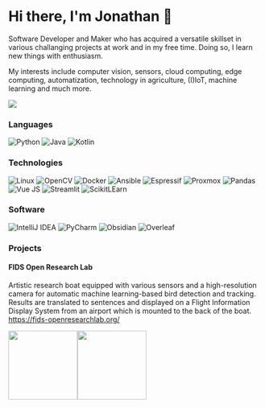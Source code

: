 # Hi there, I'm Jonathan 👋
Software Developer and Maker who has acquired a versatile skillset in various challanging projects at work and in my free time. Doing so, I learn new things with enthusiasm. 

My interests include computer vision, sensors, cloud computing, edge computing, automatization, technology in agriculture, (I)IoT, machine learning and much more. 
<!--
**jokober/jokober** is a ✨ _special_ ✨ repository because its `README.md` (this file) appears on your GitHub profile.

Here are some ideas to get you started:

- 🔭 I’m currently working on ...
- 🌱 I’m currently learning Kotlin, Java
- 👯 I’m looking to collaborate on ...
- 🤔 I’m looking for help with ...
- 💬 Ask me about ...
- 📫 How to reach me: ...
- ⚡ Fun fact: ...
-->

[![](https://raw.githubusercontent.com/jokober/jokober/master/profile.gif)](https://www.jokober.com/)<!-- If you want the template for my gif, email me! -->

### Languages

![Python](https://img.shields.io/badge/Python-14354C?style=for-the-badge&logo=python&logoColor=white)
![Java](https://img.shields.io/badge/Java-ED8B00?style=for-the-badge&logo=openjdk&logoColor=white)
![Kotlin](https://img.shields.io/badge/Kotlin-0095D5?&style=for-the-badge&logo=kotlin&logoColor=white)




### Technologies

![Linux](https://img.shields.io/badge/Linux-FCC624?style=for-the-badge&logo=linux&logoColor=black)
![OpenCV](https://img.shields.io/badge/OpenCV-27338e?style=for-the-badge&logo=OpenCV&logoColor=white)
![Docker](https://img.shields.io/badge/Docker-2CA5E0?style=for-the-badge&logo=docker&logoColor=white)
![Ansible](https://img.shields.io/badge/Ansible-000000?style=for-the-badge&logo=ansible&logoColor=white)
![Espressif](https://img.shields.io/badge/espressif-E7352C?style=for-the-badge&logo=espressif&logoColor=white)
![Proxmox](https://img.shields.io/badge/Proxmox-E57000?style=for-the-badge&logo=proxmox&logoColor=white)
![Pandas](https://img.shields.io/badge/Pandas-2C2D72?style=for-the-badge&logo=pandas&logoColor=white)
![Vue JS](https://img.shields.io/badge/Vue%20js-35495E?style=for-the-badge&logo=vuedotjs&logoColor=4FC08D)
![Streamlit]( 	https://img.shields.io/badge/Streamlit-FF4B4B?style=for-the-badge&logo=Streamlit&logoColor=white)
![ScikitLEarn](https://img.shields.io/badge/scikit_learn-F7931E?style=for-the-badge&logo=scikit-learn&logoColor=white)


### Software
![IntelliJ IDEA](https://img.shields.io/badge/IntelliJ_IDEA-000000.svg?style=for-the-badge&logo=intellij-idea&logoColor=white)
![PyCharm](https://img.shields.io/badge/PyCharm-000000.svg?&style=for-the-badge&logo=PyCharm&logoColor=white)
![Obsidian]( 	https://img.shields.io/badge/Obsidian-483699?style=for-the-badge&logo=Obsidian&logoColor=white)
![Overleaf](https://img.shields.io/badge/Overleaf-47A141?style=for-the-badge&logo=Overleaf&logoColor=white)

### Projects
#### FIDS Open Research Lab
Artistic research boat equipped with various sensors and a high-resolution camera for automatic machine learning-based bird
detection and tracking. Results are translated to sentences and displayed on a Flight Information Display System from an airport which is mounted to the back of the boat. https://fids-openresearchlab.org/



<a href="https://www.jokober.com/"><img height="137px" src="https://github-readme-stats.vercel.app/api?username=jokober&hide_title=true&hide_border=true&show_icons=true&include_all_commits=true&count_private=true&line_height=21&text_color=000&icon_color=000&bg_color=0,ea6161,ffc64d,fffc4d,52fa5a&theme=graywhite" /><!-- wi*quL3fcV --><img height="137px" src="https://github-readme-stats.vercel.app/api/top-langs/?username=jokober&hide=html&hide_title=true&hide_border=true&layout=compact&langs_count=6&exclude_repo=comp426,Redventures-Movie-Quotes&text_color=000&icon_color=fff&bg_color=0,52fa5a,4dfcff,c64dff&theme=graywhite" /></a>
